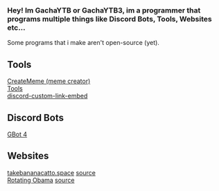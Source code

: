 ### Hey! Im **GachaYTB** or **GachaYTB3**, im a programmer that programs multiple things like Discord Bots, Tools, Websites etc...
Some programs that i make aren't open-source (yet).

## Tools
[CreateMeme (meme creator)](https://github.com/GachaYTB/CreateMeme)<br>
[Tools](https://github.com/GachaYTB/Tools)<br>
[discord-custom-link-embed](https://github.com/GachaYTB/discord-custom-link-embed)

## Discord Bots
[GBot 4](https://github.com/GachaYTB/gbot-4)

## Websites
[takebananacatto.space](https://gachaytb.github.io/takebananacatto.space/) [source](https://github.com/GachaYTB/takebananacatto.space)<br>
[Rotating Obama](https://gachaytb.github.io/RotatingObama/) [source](https://github.com/GachaYTB/RotatingObama)

